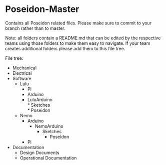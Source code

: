 # Poseidon-Master
Contains all Poseidon related files. Please make sure to commit to your branch rather than to master.

Note: all folders contain a README.md that can be edited by the respective teams using those folders to make them easy to navigate. If your team creates additional folders please add them to this file tree.

File tree:<br/>
* Mechanical<br/>
* Electrical<br/>
* Software<br/>
  * Lulu<br/>
    * Pi<br/>
    * Arduino<br/>
	* LuluArduino<br/>
          * Sketches<br/>
            * Poseidon<br/>
  * Nemo<br/>
    * Arduino<br/>
      * NemoArduino<br/>
        * Sketches<br/>
          * Poseidon<br/>
    * Pi<br/>
* Documentation<br/>
  * Design Documents<br/>
  * Operational Documentation<br/>
